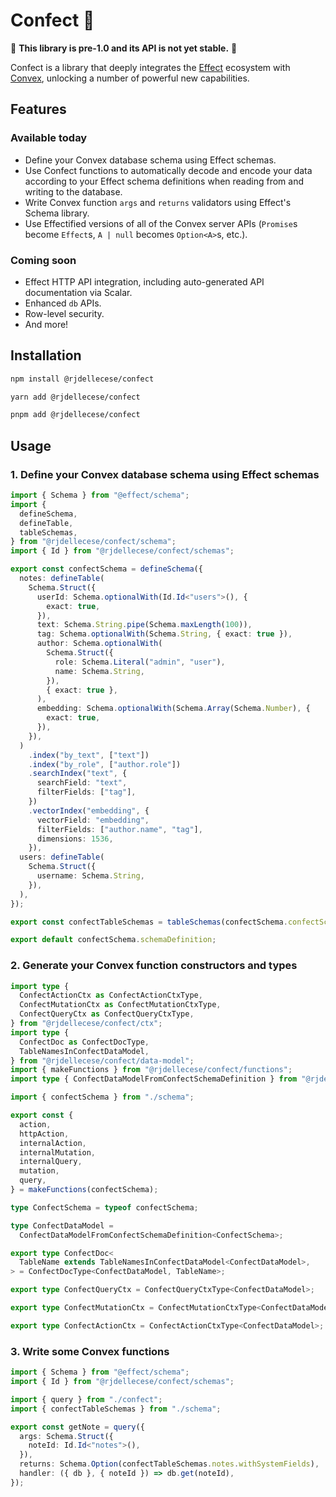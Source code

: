 # Confect 🧁

🚧 **This library is pre-1.0 and its API is not yet stable.** 🚧

Confect is a library that deeply integrates the [Effect](https://effect.website) ecosystem with [Convex](https://convex.dev), unlocking a number of powerful new capabilities.

## Features

### Available today

- Define your Convex database schema using Effect schemas.
- Use Confect functions to automatically decode and encode your data according to your Effect schema definitions when reading from and writing to the database.
- Write Convex function `args` and `returns` validators using Effect's Schema library.
- Use Effectified versions of all of the Convex server APIs (`Promise`s become `Effect`s, `A | null` becomes `Option<A>`s, etc.).

### Coming soon

- Effect HTTP API integration, including auto-generated API documentation via Scalar.
- Enhanced `db` APIs.
- Row-level security.
- And more!

## Installation

```bash
npm install @rjdellecese/confect
```

```bash
yarn add @rjdellecese/confect
```

```bash
pnpm add @rjdellecese/confect
```

## Usage

### 1. Define your Convex database schema using Effect schemas

```typescript
import { Schema } from "@effect/schema";
import {
  defineSchema,
  defineTable,
  tableSchemas,
} from "@rjdellecese/confect/schema";
import { Id } from "@rjdellecese/confect/schemas";

export const confectSchema = defineSchema({
  notes: defineTable(
    Schema.Struct({
      userId: Schema.optionalWith(Id.Id<"users">(), {
        exact: true,
      }),
      text: Schema.String.pipe(Schema.maxLength(100)),
      tag: Schema.optionalWith(Schema.String, { exact: true }),
      author: Schema.optionalWith(
        Schema.Struct({
          role: Schema.Literal("admin", "user"),
          name: Schema.String,
        }),
        { exact: true },
      ),
      embedding: Schema.optionalWith(Schema.Array(Schema.Number), {
        exact: true,
      }),
    }),
  )
    .index("by_text", ["text"])
    .index("by_role", ["author.role"])
    .searchIndex("text", {
      searchField: "text",
      filterFields: ["tag"],
    })
    .vectorIndex("embedding", {
      vectorField: "embedding",
      filterFields: ["author.name", "tag"],
      dimensions: 1536,
    }),
  users: defineTable(
    Schema.Struct({
      username: Schema.String,
    }),
  ),
});

export const confectTableSchemas = tableSchemas(confectSchema.confectSchema);

export default confectSchema.schemaDefinition;

```

### 2. Generate your Convex function constructors and types

```typescript
import type {
  ConfectActionCtx as ConfectActionCtxType,
  ConfectMutationCtx as ConfectMutationCtxType,
  ConfectQueryCtx as ConfectQueryCtxType,
} from "@rjdellecese/confect/ctx";
import type {
  ConfectDoc as ConfectDocType,
  TableNamesInConfectDataModel,
} from "@rjdellecese/confect/data-model";
import { makeFunctions } from "@rjdellecese/confect/functions";
import type { ConfectDataModelFromConfectSchemaDefinition } from "@rjdellecese/confect/schema";

import { confectSchema } from "./schema";

export const {
  action,
  httpAction,
  internalAction,
  internalMutation,
  internalQuery,
  mutation,
  query,
} = makeFunctions(confectSchema);

type ConfectSchema = typeof confectSchema;

type ConfectDataModel =
  ConfectDataModelFromConfectSchemaDefinition<ConfectSchema>;

export type ConfectDoc<
  TableName extends TableNamesInConfectDataModel<ConfectDataModel>,
> = ConfectDocType<ConfectDataModel, TableName>;

export type ConfectQueryCtx = ConfectQueryCtxType<ConfectDataModel>;

export type ConfectMutationCtx = ConfectMutationCtxType<ConfectDataModel>;

export type ConfectActionCtx = ConfectActionCtxType<ConfectDataModel>;
```

### 3. Write some Convex functions

```typescript
import { Schema } from "@effect/schema";
import { Id } from "@rjdellecese/confect/schemas";

import { query } from "./confect";
import { confectTableSchemas } from "./schema";

export const getNote = query({
  args: Schema.Struct({
    noteId: Id.Id<"notes">(),
  }),
  returns: Schema.Option(confectTableSchemas.notes.withSystemFields),
  handler: ({ db }, { noteId }) => db.get(noteId),
});
```

